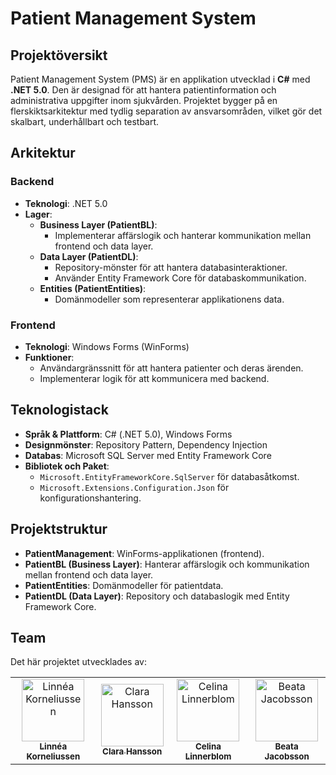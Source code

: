 # Patient Management System

## Projektöversikt

Patient Management System (PMS) är en applikation utvecklad i **C#** med **.NET 5.0**. Den är designad för att hantera patientinformation och administrativa uppgifter inom sjukvården. Projektet bygger på en flerskiktsarkitektur med tydlig separation av ansvarsområden, vilket gör det skalbart, underhållbart och testbart.

## Arkitektur

### Backend

- **Teknologi**: .NET 5.0
- **Lager**:
  - **Business Layer (PatientBL)**:
    - Implementerar affärslogik och hanterar kommunikation mellan frontend och data layer.
  - **Data Layer (PatientDL)**:
    - Repository-mönster för att hantera databasinteraktioner.
    - Använder Entity Framework Core för databaskommunikation.
  - **Entities (PatientEntities)**:
    - Domänmodeller som representerar applikationens data.

### Frontend

- **Teknologi**: Windows Forms (WinForms)
- **Funktioner**:
  - Användargränssnitt för att hantera patienter och deras ärenden.
  - Implementerar logik för att kommunicera med backend.

## Teknologistack

- **Språk & Plattform**: C# (.NET 5.0), Windows Forms
- **Designmönster**: Repository Pattern, Dependency Injection
- **Databas**: Microsoft SQL Server med Entity Framework Core
- **Bibliotek och Paket**:
  - `Microsoft.EntityFrameworkCore.SqlServer` för databasåtkomst.
  - `Microsoft.Extensions.Configuration.Json` för konfigurationshantering.

## Projektstruktur

- **PatientManagement**: WinForms-applikationen (frontend).
- **PatientBL (Business Layer)**: Hanterar affärslogik och kommunikation mellan frontend och data layer.
- **PatientEntities**: Domänmodeller för patientdata.
- **PatientDL (Data Layer)**: Repository och databaslogik med Entity Framework Core.

## Team

Det här projektet utvecklades av:

<table>
  <tr>
    <td align="center">
      <a href="https://github.com/LinneaKorneliussen">
        <img src="https://github.com/LinneaKorneliussen.png" width="100;" alt="Linnéa Korneliussen"/><br/>
        <sub><b>Linnéa Korneliussen</b></sub>
      </a>
    </td>
    <td align="center">
      <a href="https://github.com/S2208913">
        <img src="https://github.com/S2208913.png" width="100;" alt="Clara Hansson"/><br/>
        <sub><b>Clara Hansson</b></sub>
      </a>
    </td>
    <td align="center">
      <a href="https://github.com/Celinalinnerblom">
        <img src="https://github.com/Celinalinnerblom.png" width="100;" alt="Celina Linnerblom"/><br/>
        <sub><b>Celina Linnerblom</b></sub>
      </a>
    </td>
    <td align="center">
      <a href="https://github.com/S2205112">
        <img src="https://github.com/S2205112.png" width="100;" alt="Beata Jacobsson"/><br/>
        <sub><b>Beata Jacobsson</b></sub>
      </a>
    </td>
  </tr>
</table>
